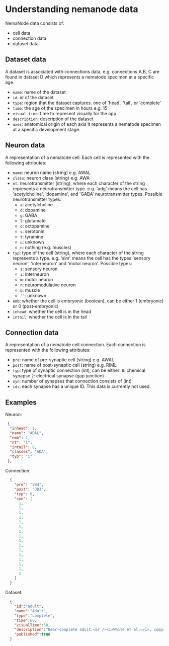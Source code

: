 # Understanding nemanode data
NemaNode data consists of:
- cell data
- connection data
- dataset data

## Dataset data
A dataset is associated with connections data, e.g. connections A,B, C are found in dataset D which represents a nematode specimen at a specific age.

- ```name```: name of the dataset
- ```id```: id of the dataset
- ```type```: region that the dataset captures.  one of 'head', 'tail', or 'complete'
- ```time```: the age of the specimen in hours e.g. 15
- ```visual_time```: time to represent visually for the app
- ```description```: description of the dataset
- ```axes```: anatomical origin of each axis
It represents a nematode specimen at a specific development stage.

## Neuron data
A representation of a nematode cell.
Each cell is represented with the following attributes:

- ```name```: neuron name (string) e.g. AWAL
- ```class```: neuron class (string) e.g. AWA
- ```nt```: neurotransmitter (string), where each character of the string represents a neurotransmitter type.  e.g. 'adg' means the cell has 'acetylcholine', 'dopamine', and 'GABA' neurotransmitter types.  Possible neurotransmitter types:
    - ```a```: acetylcholine
    - ```d```: dopamine
    - ```g```: GABA
    - ```l```: glutamate
    - ```o```: octopamine
    - ```s```: serotonin
    - ```t```: tyramine
    - ```u```: unknown
    - ```n```: nothing (e.g. muscles)
- ```typ```: type of the cell (string), where each character of the string represents a type.  e.g. 'sim' means the cell has the types 'sensory neuron', 'interneuron' and 'motor neuron'.  Possible types:
    - ```s```: sensory neuron
    - ```i```: interneuron
    - ```m```: motor neuron
    - ```n```: neuromodulative neuron
    - ```b```: muscle
    - ```''```: unknown
- ```emb```: whether the cell is embryonic (boolean), can be either 1 (embryonic) or 0 (post-embryonic)
- ```inhead```: whether the cell is in the head
- ```intail```: whether the cell is in the tail

## Connection data
A representation of a nematode cell connection.
Each connection is represented with the following attributes:

- ```pre```: name of pre-synaptic cell (string) e.g. AWAL
- ```post```: name of post-synaptic cell (string) e.g. RIML
- ```typ```: type of synaptic connection (int), can be either:
    ```0```: chemical synapse
    ```2```: electrical synapse (gap junction)
- ```syn```: number of synapses that connection consists of (int)
- ```ids```: each synapse has a unique ID. This data is currently not used.


## Examples

Neuron:
```json
 {
  "inhead": 1,
  "name": "ADAL",
  "emb": 1,
  "nt": "l",
  "intail": 0,
  "classes": "ADA",
  "typ": "i"
 },
```

Connection:
```json
  {
    "pre": "VB4",
    "post": "DD3",
    "typ": 0,
    "syn": [
      1,
      1,
      1,
      1,
      1,
      1,
      1,
      1,
      1,
      1,
      1,
      1,
      1,
      1,
      1,
      1
    ]
  }
```

Dataset:
```json
  {
    "id":"adult",
    "name":"Adult",
    "type":"complete",
    "time":60,
    "visualTime":50,
    "description":"Near-complete adult.<br /><i>White et al.</i>, compiled by Varshney et al., 2011",
    "published":true
  }
```